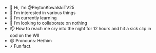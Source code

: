 - 👋 Hi, I’m @PeytonKowalskiTV25
- 👀 I’m interested in various things
- 🌱 I’m currently learning
- 💞️ I’m looking to collaborate on nothing
- 📫 How to reach me cry into the night for 12 hours and hit a sick clip in cod on the WII
- 😄 Pronouns: He/him
- ⚡ Fun fact.

<!---
PeytonKowalskiTV25/PeytonKowalskiTV25 is a ✨ special ✨ repository because its `README.md` (this file) appears on your GitHub profile.
You can click the Preview link to take a look at your changes.
--->
